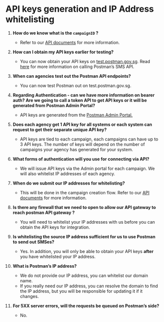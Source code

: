 # API keys generation and IP Address whitelisting

1.  **How do we know what is the `campaignID` ?**

    * Refer to our [API documents](https://api-docs.postman.gov.sg/campaigns-and-messages/create-campaign) for more information.


2.  **How can I obtain my API keys earlier for testing?**

    * You can now obtain your API keys on [test.postman.gov.sg](http://test.postman.gov.sg/). Read [here](https://api-docs.postman.gov.sg/postman-v2-api-docs/postman-v2-sms-api-user-documentation) for more information on calling Postman’s SMS API.


3.  **When can agencies test out the Postman API endpoints?**

    * You can now test Postman out on test.postman.gov.sg.


4.  **Regarding Authentication - can we have more information on bearer auth? Are we going to call a token API to get API keys or it will be generated from Postman Admin Portal?**

    * API keys are generated from the [Postman Admin Portal.](../../postman-v2-general-user-guide-mop/create-campaign/)


5.  **Does each agency get 1 API key for all systems or each system can request to get their separate unique API key?**

    * API keys are tied to each campaign, each campaigns can have up to 3 API keys. The number of keys will depend on the number of campaigns your agency has generated for your system.


6.  **What forms of authentication will you use for connecting via API?**

    * We will issue API keys via the Admin portal for each campaign. We will also whitelist IP addresses of each agency.


7.  **When do we submit our IP addresses for whitelisting?**

    * This will be done in the campaign creation flow. Refer to our [API documents](https://api-docs.postman.gov.sg/campaigns-and-messages/campaign-settings#ip-address-whitelisting) for more information.


8.  **Is there any firewall that we need to open to allow our API gateway to reach postman API gateway ?**

    * You will need to whitelist your IP addresses with us before you can obtain the API keys for integration.


9.  **Is whitelisting the source IP address sufficient for us to use Postman to send out SMSes?**

    * Yes. In addition, you will only be able to obtain your API keys **after** you have whitelisted your IP address.


10. **What is Postman’s IP address?**

    * We do not provide our IP address, you can whitelist our domain name.&#x20;
    * If you really need our IP address, you can resolve the domain to find the IP address, but you will be responsible for updating it if it changes.&#x20;


11. **For 5XX server errors, will the requests be queued on Postman’s side?**
    * No.
